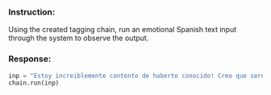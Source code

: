 ### Instruction:
Using the created tagging chain, run an emotional Spanish text input through the system to observe the output.

### Response:
```python
inp = "Estoy increiblemente contento de haberte conocido! Creo que seremos muy buenos amigos!"
chain.run(inp)
```